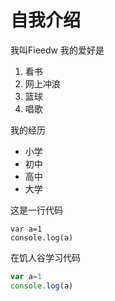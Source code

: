 # 自我介绍

我叫Fieedw  我的爱好是
1. 看书
2. 网上冲浪
3. 篮球
4. 唱歌

我的经历
* 小学
* 初中
* 高中
* 大学

这是一行代码

    var a=1
    console.log(a)



在饥人谷学习代码
```javascript
var a=1
console.log(a)
```
